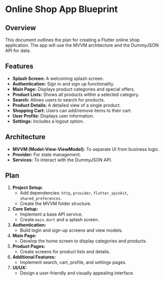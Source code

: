 
# Online Shop App Blueprint

## Overview

This document outlines the plan for creating a Flutter online shop application. The app will use the MVVM architecture and the DummyJSON API for data.

## Features

*   **Splash Screen:** A welcoming splash screen.
*   **Authentication:** Sign in and sign up functionality.
*   **Main Page:** Displays product categories and special offers.
*   **Product Lists:** Shows all products within a selected category.
*   **Search:** Allows users to search for products.
*   **Product Details:** A detailed view of a single product.
*   **Shopping Cart:** Users can add/remove items to their cart.
*   **User Profile:** Displays user information.
*   **Settings:** Includes a logout option.

## Architecture

*   **MVVM (Model-View-ViewModel):** To separate UI from business logic.
*   **Provider:** For state management.
*   **Services:** To interact with the DummyJSON API.

## Plan

1.  **Project Setup:**
    *   Add dependencies: `http`, `provider`, `flutter_spinkit`, `shared_preferences`.
    *   Create the MVVM folder structure.
2.  **Core Setup:**
    *   Implement a base API service.
    *   Create `main.dart` and a splash screen.
3.  **Authentication:**
    *   Build login and sign-up screens and view models.
4.  **Main Page:**
    *   Develop the home screen to display categories and products.
5.  **Product Pages:**
    *   Create screens for product lists and details.
6.  **Additional Features:**
    *   Implement search, cart, profile, and settings pages.
7.  **UI/UX:**
    *   Design a user-friendly and visually appealing interface.

